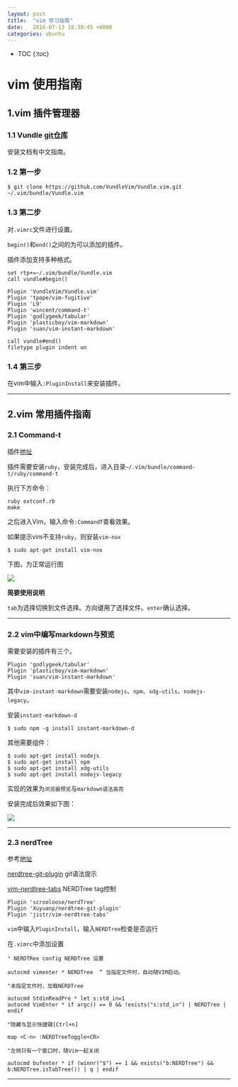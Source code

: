 ```yaml
---
layout: post  
title:  "vim 学习指南"  
date:   2016-07-13 18:30:45 +0800
categories: ubuntu 
---
```


* TOC
{:toc}

# vim 使用指南

## 1.vim 插件管理器

### 1.1 Vundle [git仓库](https://github.com/VundleVim/Vundle.vim)

安装文档有中文指南。

### 1.2 第一步

	$ git clone https://github.com/VundleVim/Vundle.vim.git ~/.vim/bundle/Vundle.vim

### 1.3 第二步

对`.vimrc`文件进行设置。
	
`begin()`和`end()`之间的为可以添加的插件。

插件添加支持多种格式。

	set rtp+=~/.vim/bundle/Vundle.vim
	call vundle#begin()
	
	Plugin 'VundleVim/Vundle.vim'
	Plugin 'tpope/vim-fugitive'
	Plugin 'L9'
	Plugin 'wincent/command-t'
	Plugin 'godlygeek/tabular'
	Plugin 'plasticboy/vim-markdown'
	Plugin 'suan/vim-instant-markdown'
	
	call vundle#end()            
	filetype plugin indent on 
	
### 1.4 第三步
 
在vim中输入`:PluginInstall`来安装插件。

-----

## 2.vim 常用插件指南

### 2.1 Command-t 

插件[地址](https://github.com/wincent/command-t)

插件需要安装`ruby`，安装完成后，进入目录`~/.vim/bundle/command-t/ruby/command-t`

执行下方命令：

	ruby extconf.rb
	make

之后进入Vim，输入命令`:CommandT`查看效果。

如果提示vim不支持`ruby`，则安装`vim-nox`

	$ sudo apt-get install vim-nox

下图，为正常运行图

![](https://raw.githubusercontent.com/wincent/command-t/media/command-t.gif)


**简要使用说明**

`tab`为选择切换到文件选择。方向键用了选择文件。`enter`确认选择。


-----

### 2.2 vim中编写markdown与预览

需要安装的插件有三个。

	Plugin 'godlygeek/tabular'
	Plugin 'plasticboy/vim-markdown'
	Plugin 'suan/vim-instant-markdown'

其中`vim-instant-markdown`需要安装`nodejs`、`npm`、`xdg-utils`、`nodejs-legacy`。

安装`instant-markdown-d`

	$ sudo npm -g install instant-markdown-d

其他需要组件：

	$ sudo apt-get install nodejs
	$ sudo apt-get install npm
	$ sudo apt-get install xdg-utils
	$ sudo apt-get install nodejs-legacy

实现的效果为`浏览器预览`与`markdown语法高亮`

安装完成后效果如下图：

![](https://dl.dropboxusercontent.com/u/28956267/instant-markdown-demo.gif)


------

### 2.3 nerdTree

参考[地址](https://github.com/scrooloose/nerdtree)

[nerdtree-git-plugin](https://github.com/Xuyuanp/nerdtree-git-plugin) git语法提示

[vim-nerdtree-tabs](https://github.com/jistr/vim-nerdtree-tabs) NERDTree tag控制


	Plugin 'scrooloose/nerdTree'
	Plugin 'Xuyuanp/nerdtree-git-plugin'
	Plugin 'jistr/vim-nerdtree-tabs'

`vim`中输入`PluginInstall`，输入`NERDTree`检查是否运行

在`.vimrc`中添加设置


	" NERDTRee config NERDTree 设置
	
	autocmd vimenter * NERDTree  “ 当指定文件时，自动随VIM启动。
	
	"未指定文件时，加载NERDTree

	autocmd StdinReadPre * let s:std_in=1
	autocmd VimEnter * if argc() == 0 && !exists("s:std_in") | NERDTree | endif
	
	"隐藏与显示快捷键[Ctrl+n] 

	map <C-n> :NERDTreeToggle<CR>

	"左侧只有一个窗口时，随Vim一起关闭
	
	autocmd bufenter * if (winnr("$") == 1 && exists("b:NERDTree") && b:NERDTree.isTabTree()) | q | endif


------


